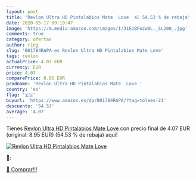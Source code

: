```yaml
---
layout: post
title: 'Revlon Ultra HD Pintalabios Mate  Love  al 54.53 % de rebaja'
date: 2020-05-17 09:19:47
image: 'https://m.media-amazon.com/images/I/31EzBFozw8L._SL200_.jpg'
comments: true
category: ofertas
author: ring
slug: 'B017B4RAPA-es Revlon Ultra HD Pintalabios Mate Love'
tags: revlon
actualPrice: 4.07 EUR
currency: EUR
price: 4.07
comparePrice: 8.95 EUR
prodname: 'Revlon Ultra HD Pintalabios Mate  Love '
country: 'es'
flag: '🇪🇸'
buyurl: 'https://www.amazon.es/dp/B017B4RAPA/?tag=tolees-21'
descuento: '54.53'
average: '4.07'
---
```


Tienes [Revlon Ultra HD Pintalabios Mate  Love ](https://www.amazon.es/dp/B017B4RAPA/?tag=tolees-21) con precio final de  4.07 EUR (original: 8.95 EUR) (54.53 %  de rebaja) aqui!

[![Revlon Ultra HD Pintalabios Mate  Love ](https://m.media-amazon.com/images/I/31EzBFozw8L._SL200_.jpg)](https://www.amazon.es/dp/B017B4RAPA/?tag=tolees-21)

🔎:


[🛒 Comprar!!!](https://www.amazon.es/dp/B017B4RAPA/?tag=tolees-21)
